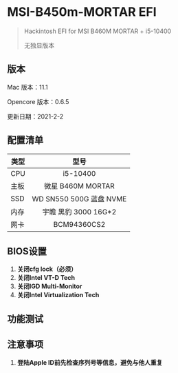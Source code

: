 # MSI-B450m-MORTAR EFI

> Hackintosh EFI for MSI B460M MORTAR + i5-10400
>
> 无独显版本

## 版本

Mac 版本：11.1

Opencore 版本：0.6.5

更新日期：2021-2-2

## 配置清单

| 类型 |          型号           |
| ---- | :---------------------: |
| CPU  |        i5-10400         |
| 主板 |    微星 B460M MORTAR    |
| SSD  | WD SN550 500G 蓝盘 NVME |
| 内存 |  宇瞻 黑豹 3000 16G*2   |
| 网卡 |       BCM94360CS2       |
## BIOS设置

1. **关闭cfg lock（必须）**
2. **关闭Intel VT-D Tech**
3. **关闭IGD Multi-Monitor**
4. **关闭Intel Virtualization Tech**
## 功能测试

## 注意事项

1. **登陆Apple ID前先检查序列号等信息，避免与他人重复**

